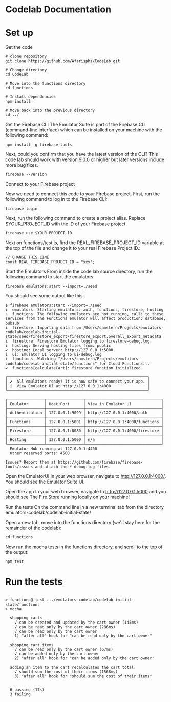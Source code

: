 # Codelab Documentation

# Set up

Get the code

```
# clone repository
git clone https://github.com/Afarisphi/CodeLab.git

# Change directory
cd CodeLab

# Move into the functions directory
cd functions

# Install dependencies
npm install

# Move back into the previous directory
cd ../
```

Get the Firebase CLI
The Emulator Suite is part of the Firebase CLI (command-line interface) which can be installed on your machine with the following command:

```
npm install -g firebase-tools
```
Next, could you confirm that you have the latest version of the CLI? This code lab should work with version 9.0.0 or higher but later versions include more bug fixes.

```
firebase --version
```

Connect to your Firebase project

Now we need to connect this code to your Firebase project. First, run the following command to log in to the Firebase CLI:
```
firebase login
```

Next, run the following command to create a project alias. Replace $YOUR_PROJECT_ID with the ID of your Firebase project.
```
firebase use $YOUR_PROJECT_ID
```
Next on functions/test.js, find the REAL_FIREBASE_PROJECT_ID variable at the top of the file and change it to your real Firebase Project ID.:
```
// CHANGE THIS LINE
const REAL_FIREBASE_PROJECT_ID = "xxx";
```


Start the Emulators
From inside the code lab source directory, run the following command to start the emulators:

```
firebase emulators:start --import=./seed
```

You should see some output like this:

```
$ firebase emulators:start --import=./seed
i  emulators: Starting emulators: auth, functions, firestore, hosting
⚠  functions: The following emulators are not running, calls to these services from the Functions emulator will affect production: database, pubsub
i  firestore: Importing data from /Users/samstern/Projects/emulators-codelab/codelab-initial-state/seed/firestore_export/firestore_export.overall_export_metadata
i  firestore: Firestore Emulator logging to firestore-debug.log
i  hosting: Serving hosting files from: public
✔  hosting: Local server: http://127.0.0.1:5000
i  ui: Emulator UI logging to ui-debug.log
i  functions: Watching "/Users/samstern/Projects/emulators-codelab/codelab-initial-state/functions" for Cloud Functions...
✔  functions[calculateCart]: firestore function initialized.

┌─────────────────────────────────────────────────────────────┐
│ ✔  All emulators ready! It is now safe to connect your app. │
│ i  View Emulator UI at http://127.0.0.1:4000                │
└─────────────────────────────────────────────────────────────┘

┌────────────────┬────────────────┬─────────────────────────────────┐
│ Emulator       │ Host:Port      │ View in Emulator UI             │
├────────────────┼────────────────┼─────────────────────────────────┤
│ Authentication │ 127.0.0.1:9099 │ http://127.0.0.1:4000/auth      │
├────────────────┼────────────────┼─────────────────────────────────┤
│ Functions      │ 127.0.0.1:5001 │ http://127.0.0.1:4000/functions │
├────────────────┼────────────────┼─────────────────────────────────┤
│ Firestore      │ 127.0.0.1:8080 │ http://127.0.0.1:4000/firestore │
├────────────────┼────────────────┼─────────────────────────────────┤
│ Hosting        │ 127.0.0.1:5000 │ n/a                             │
└────────────────┴────────────────┴─────────────────────────────────┘
  Emulator Hub running at 127.0.0.1:4400
  Other reserved ports: 4500

Issues? Report them at https://github.com/firebase/firebase-tools/issues and attach the *-debug.log files.
```

Open the EmulatorUI
In your web browser, navigate to http://127.0.0.1:4000/. You should see the Emulator Suite UI.

Open the app
In your web browser, navigate to http://127.0.0.1:5000 and you should see The Fire Store running locally on your machine!

Run the tests
On the command line in a new terminal tab from the directory emulators-codelab/codelab-initial-state/

Open a new tab, move into the functions directory (we'll stay here for the remainder of the codelab):

```
cd functions
```

Now run the mocha tests in the functions directory, and scroll to the top of the output:
```
npm test
```
# Run the tests
```

> functions@ test .../emulators-codelab/codelab-initial-state/functions
> mocha

  shopping carts
    √ can be created and updated by the cart owner (145ms)
    √ can be read only by the cart owner (286ms)
    √ can be read only by the cart owner
    1) "after all" hook for "can be read only by the cart owner"

  shopping cart items
    √ can be read only by the cart owner (67ms)
    √ can be added only by the cart owner
    2) "after all" hook for "can be added only by the cart owner"

  adding an item to the cart recalculates the cart total.
    √ should sum the cost of their items (1568ms)
    3) "after all" hook for "should sum the cost of their items"


  6 passing (17s)
  3 failing
```
